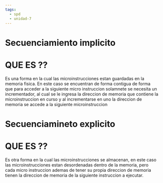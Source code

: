 ```yaml
---
tags:
  - spd
  - unidad-7
---
```

# Secuenciamiento implicito
# QUE ES ??

Es una forma en la cual las microinstrucciones estan guardadas en la memoria fisica. En este caso se encuentran de forma contigua de forma que para acceder a la siguiente micro instruccion solamnete se necesita un incrementador, al cual se le ingresa la direccion de memoria que contiene la microinstruccion en curso y al incrementarse en uno la direccion de memoria se accede a la siguiente microinstruccion

# Secuenciamineto explicito
# QUE ES ??

Es otra forma en la cual las microinstrucciones se almacenan, en este caso las microinstrucciones estan desordenadas dentro de la memoria, pero cada micro instruccion ademas de tener su propia direccion de memoria tienen la direccion de memoria de la siguiente instruccion a ejecutar.
